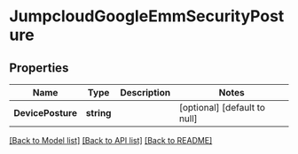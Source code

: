 # JumpcloudGoogleEmmSecurityPosture

## Properties
Name | Type | Description | Notes
------------ | ------------- | ------------- | -------------
**DevicePosture** | **string** |  | [optional] [default to null]

[[Back to Model list]](../README.md#documentation-for-models) [[Back to API list]](../README.md#documentation-for-api-endpoints) [[Back to README]](../README.md)


